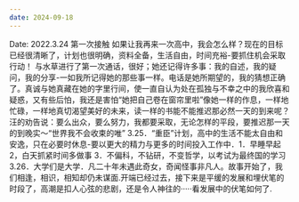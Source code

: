 ```yaml
---
date: 2024-09-18
---
```


Date: 2022.3.24
第一次接触
如果让我再来一次高中，我会怎么样？现在的目标已经很清晰了，计划也很明确，资料全备，生活自由，时间充裕-要抓住机会采取行动！
与水草进行了第一次通话，很好；她还记得许多事：我的自述，我的疑问，我的分享-一如我所记得她的那些事一样。电话是她所期望的，我的猜想正确了。真诚与她真藏在她的字里行间，使一直自认为处在孤独与不幸之中的我欣喜和疑惑，又有些后怕，我还是害怕“她把自己卷在窗帘里啦”像她一样的作息，一样地忙碌，一样地真切渴望美好的未来，读一样的书能不能推迟那必然一天的到来呢？汪的劝告说：要么出众，要么努力，我都要采取，无论怎样的平段，要推迟那一天的到晚实～“世界我不会收束的唯”
3.25．“重臣”计划，高中的生活不能太自由和安逸，只在必要时休息-要以更大的精力与更多的时间投入工作中．1．早睡早起 2，白天抓紧时间多做事 3．不偏科，不钻研，不变哲学，以考试为最终国的学习
3.26．大学们是大学．凡二十年未遇此奇女，奇闻怪事非凡人。故事开始了，我们相逢，相识，相知却仍未谋面.开端已经过去，接下来是平缓的发展和埋伏笔的时段了，高潮是扣人心弦的悲剧，还是令人神往的·····看发展中的伏笔如何了.
